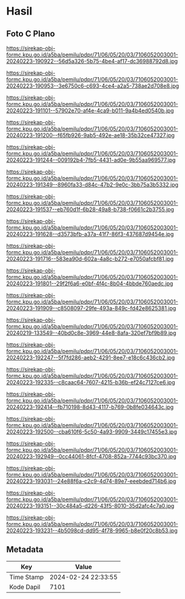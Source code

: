 # Hasil

## Foto C Plano

https://sirekap-obj-formc.kpu.go.id/a5ba/pemilu/pdpr/71/06/05/20/03/7106052003001-20240223-190922--56d5a326-5b75-4be4-af17-dc36988792d8.jpg

https://sirekap-obj-formc.kpu.go.id/a5ba/pemilu/pdpr/71/06/05/20/03/7106052003001-20240223-190953--3e6750c6-c693-4ce4-a2a5-738ae2d708e8.jpg

https://sirekap-obj-formc.kpu.go.id/a5ba/pemilu/pdpr/71/06/05/20/03/7106052003001-20240223-191101--57902e70-af4e-4ca9-b011-9a4b4ed0540b.jpg

https://sirekap-obj-formc.kpu.go.id/a5ba/pemilu/pdpr/71/06/05/20/03/7106052003001-20240223-191200--f65fb926-9ab5-492e-ae18-35b32ce47327.jpg

https://sirekap-obj-formc.kpu.go.id/a5ba/pemilu/pdpr/71/06/05/20/03/7106052003001-20240223-191244--009192b4-7fb5-4431-ad0e-9b55aa969577.jpg

https://sirekap-obj-formc.kpu.go.id/a5ba/pemilu/pdpr/71/06/05/20/03/7106052003001-20240223-191349--8960fa33-d84c-47b2-9e0c-3bb75a3b5332.jpg

https://sirekap-obj-formc.kpu.go.id/a5ba/pemilu/pdpr/71/06/05/20/03/7106052003001-20240223-191537--eb760d1f-6b28-49a8-b738-f0661c2b3755.jpg

https://sirekap-obj-formc.kpu.go.id/a5ba/pemilu/pdpr/71/06/05/20/03/7106052003001-20240223-191628--d3573bfb-a37a-41f7-86f3-437687d9454e.jpg

https://sirekap-obj-formc.kpu.go.id/a5ba/pemilu/pdpr/71/06/05/20/03/7106052003001-20240223-191716--583ea90d-602a-4a8c-b272-e7050afcbf81.jpg

https://sirekap-obj-formc.kpu.go.id/a5ba/pemilu/pdpr/71/06/05/20/03/7106052003001-20240223-191801--29f2f6a6-e0bf-4f4c-8b04-4bbde760aedc.jpg

https://sirekap-obj-formc.kpu.go.id/a5ba/pemilu/pdpr/71/06/05/20/03/7106052003001-20240223-191909--c8508097-29fe-493a-849c-fd42e8625381.jpg

https://sirekap-obj-formc.kpu.go.id/a5ba/pemilu/pdpr/71/06/05/20/03/7106052003001-20240219-133549--40bd0c8e-3969-44e8-8afa-320ef7bf9b89.jpg

https://sirekap-obj-formc.kpu.go.id/a5ba/pemilu/pdpr/71/06/05/20/03/7106052003001-20240223-192247--5f7fd286-aeb2-4291-8ee7-e18c6c436cb2.jpg

https://sirekap-obj-formc.kpu.go.id/a5ba/pemilu/pdpr/71/06/05/20/03/7106052003001-20240223-192335--c8caac64-7607-4215-b36b-ef24c7127ce6.jpg

https://sirekap-obj-formc.kpu.go.id/a5ba/pemilu/pdpr/71/06/05/20/03/7106052003001-20240223-192414--fb710198-8d43-4117-b769-0b8fe034643c.jpg

https://sirekap-obj-formc.kpu.go.id/a5ba/pemilu/pdpr/71/06/05/20/03/7106052003001-20240223-192500--cba610f6-5c50-4a93-9909-3449c17455e3.jpg

https://sirekap-obj-formc.kpu.go.id/a5ba/pemilu/pdpr/71/06/05/20/03/7106052003001-20240223-192949--0cc44061-8fcf-4708-852a-7744c93bc370.jpg

https://sirekap-obj-formc.kpu.go.id/a5ba/pemilu/pdpr/71/06/05/20/03/7106052003001-20240223-193031--24e88f6a-c2c9-4d74-89e7-eeebded714b6.jpg

https://sirekap-obj-formc.kpu.go.id/a5ba/pemilu/pdpr/71/06/05/20/03/7106052003001-20240223-193151--30c484a5-d226-43f5-8010-35d2afc4c7a0.jpg

https://sirekap-obj-formc.kpu.go.id/a5ba/pemilu/pdpr/71/06/05/20/03/7106052003001-20240223-193231--4b5098cd-dd95-4f78-9965-b8e0f20c8b53.jpg


## Metadata

| Key        | Value               |
| ---------- | ------------------- |
| Time Stamp | 2024-02-24 22:33:55 |
| Kode Dapil | 7101                |



